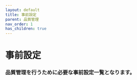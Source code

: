 ```yaml
---
layout: default
title: 事前設定
parent: 品質管理
nav_order: 1
has_children: true
---
```


# 事前設定

### 品質管理を行うために必要な事前設定一覧となります。